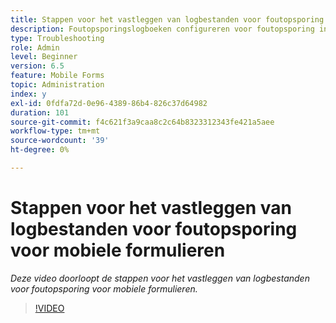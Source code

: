 ```yaml
---
title: Stappen voor het vastleggen van logbestanden voor foutopsporing voor mobiele formulieren
description: Foutopsporingslogboeken configureren voor foutopsporing in verband met mobiele formulieren
type: Troubleshooting
role: Admin
level: Beginner
version: 6.5
feature: Mobile Forms
topic: Administration
index: y
exl-id: 0fdfa72d-0e96-4389-86b4-826c37d64982
duration: 101
source-git-commit: f4c621f3a9caa8c2c64b8323312343fe421a5aee
workflow-type: tm+mt
source-wordcount: '39'
ht-degree: 0%

---
```


# Stappen voor het vastleggen van logbestanden voor foutopsporing voor mobiele formulieren

*Deze video doorloopt de stappen voor het vastleggen van logbestanden voor foutopsporing voor mobiele formulieren.*

>[!VIDEO](https://video.tv.adobe.com/v/335516?quality=12&learn=on)
